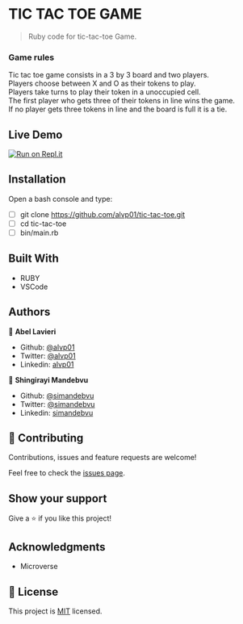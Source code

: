 # TIC TAC TOE GAME
> Ruby code for tic-tac-toe Game.

### Game rules
Tic tac toe game consists in a 3 by 3 board and two players.<br>
Players choose between X and O as their tokens to play.<br>
Players take turns to play their token in a unoccupied cell.<br>
The first player who gets three of their tokens in line wins the game.<br>
If no player gets three tokens in line and the board is full it is a tie.<br>

## Live Demo

[![Run on Repl.it](https://repl.it/badge/github/simandebvu/ruby-data-structures-algorithms)](https://repl.it/github/simandebvu/ruby-data-structures-algorithms)

## Installation

 Open a bash console and type: 
 - [ ] git clone https://github.com/alvp01/tic-tac-toe.git
 - [ ] cd tic-tac-toe 
 - [ ] bin/main.rb 

## Built With

- RUBY
- VSCode
  
## Authors

👤 **Abel Lavieri**

- Github: [@alvp01](https://github.com/alvp01)
- Twitter: [@alvp01](https://twitter.com/alvp01)
- Linkedin: [alvp01](https://linkedin.com/in/alvp01)

👤 **Shingirayi Mandebvu**

- Github: [@simandebvu](https://github.com/simandebvu)
- Twitter: [@simandebvu](https://twitter.com/simandebvu)
- Linkedin: [simandebvu](https://linkedin.com/in/simandebvu)

## 🤝 Contributing

Contributions, issues and feature requests are welcome!

Feel free to check the [issues page](issues/).

## Show your support

Give a ⭐️ if you like this project!

## Acknowledgments

- Microverse

## 📝 License

This project is [MIT](LICENSE) licensed.
